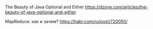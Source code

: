 The Beauty of Java Optional and Either
https://dzone.com/articles/the-beauty-of-java-optional-and-either

MapReduce: как и зачем?
https://habr.com/ru/post/720050/

